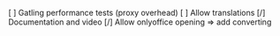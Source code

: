[ ] Gatling performance tests (proxy overhead)
[ ] Allow translations
[/] Documentation and video
[/] Allow onlyoffice opening => add converting
